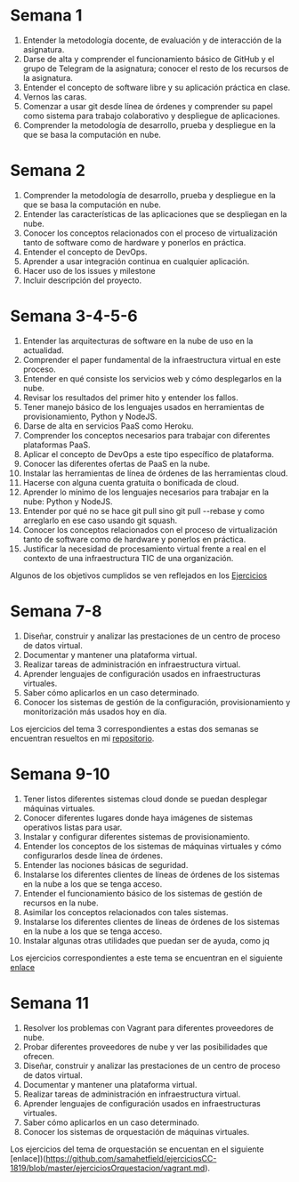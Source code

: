 # Semana 1
1. Entender la metodología docente, de evaluación y de interacción de la asignatura.
2. Darse de alta y comprender el funcionamiento básico de GitHub y el grupo de Telegram de la asignatura; conocer el resto de los recursos de la asignatura.
3. Entender el concepto de software libre y su aplicación práctica en clase.
4. Vernos las caras.
5. Comenzar a usar git desde línea de órdenes y comprender su papel como sistema para trabajo colaborativo y despliegue de aplicaciones.
6. Comprender la metodología de desarrollo, prueba y despliegue en la que se basa la computación en nube.

# Semana 2


1. Comprender la metodología de desarrollo, prueba y despliegue en la que se basa la computación en nube.
2. Entender las características de las aplicaciones que se despliegan en la nube.
3. Conocer los conceptos relacionados con el proceso de virtualización tanto de software como de hardware y ponerlos en práctica.
4. Entender el concepto de DevOps.
5. Aprender a usar integración continua en cualquier aplicación.
6. Hacer uso de los issues y milestone
7. Incluir descripción del proyecto.

# Semana 3-4-5-6

1. Entender las arquitecturas de software en la nube de uso en la actualidad.
2. Comprender el paper fundamental de la infraestructura virtual en este proceso.
3. Entender en qué consiste los servicios web y cómo desplegarlos en la nube.
4. Revisar los resultados del primer hito y entender los fallos.
5. Tener manejo básico de los lenguajes usados en herramientas de provisionamiento, Python y NodeJS.
6. Darse de alta en servicios PaaS como Heroku.
7. Comprender los conceptos necesarios para trabajar con diferentes plataformas PaaS.
8. Aplicar el concepto de DevOps a este tipo específico de plataforma.
9. Conocer las diferentes ofertas de PaaS en la nube.
10. Instalar las herramientas de línea de órdenes de las herramientas cloud.
11. Hacerse con alguna cuenta gratuita o bonificada de cloud.
12. Aprender lo mínimo de los lenguajes necesarios para trabajar en la nube: Python y NodeJS.
13. Entender por qué no se hace git pull sino git pull --rebase y como arreglarlo en ese caso usando git squash.
14. Conocer los conceptos relacionados con el proceso de virtualización tanto de software como de hardware y ponerlos en práctica.
15. Justificar la necesidad de procesamiento virtual frente a real en el contexto de una infraestructura TIC de una organización.

Algunos de los objetivos cumplidos se ven reflejados en los [Ejercicios](https://github.com/samahetfield/ejerciciosCC-1819/blob/master/ejerciciosPaaS/EjerciciosSemana4.md)

# Semana 7-8

1. Diseñar, construir y analizar las prestaciones de un centro de proceso de datos virtual.
2. Documentar y mantener una plataforma virtual.
3. Realizar tareas de administración en infraestructura virtual.
4. Aprender lenguajes de configuración usados en infraestructuras virtuales.
5. Saber cómo aplicarlos en un caso determinado.
6. Conocer los sistemas de gestión de la configuración, provisionamiento y monitorización más usados hoy en día.

Los ejercicios del tema 3 correspondientes a estas dos semanas se encuentran resueltos en mi [repositorio](https://github.com/samahetfield/ejerciciosCC-1819).

# Semana 9-10

1. Tener listos diferentes sistemas cloud donde se puedan desplegar máquinas virtuales.
2. Conocer diferentes lugares donde haya imágenes de sistemas operativos listas para usar.
3. Instalar y configurar diferentes sistemas de provisionamiento.
4. Entender los conceptos de los sistemas de máquinas virtuales y cómo configurarlos desde línea de órdenes.
5. Entender las nociones básicas de seguridad.
6. Instalarse los diferentes clientes de líneas de órdenes de los sistemas en la nube a los que se tenga acceso.
7. Entender el funcionamiento básico de los sistemas de gestión de recursos en la nube.
8. Asimilar los conceptos relacionados con tales sistemas.
9. Instalarse los diferentes clientes de líneas de órdenes de los sistemas en la nube a los que se tenga acceso.
10. Instalar algunas otras utilidades que puedan ser de ayuda, como jq

Los ejercicios correspondientes a este tema se encuentran en el siguiente [enlace](https://github.com/samahetfield/ejerciciosCC-1819/tree/master/ejerciciosTema4)


# Semana 11

1. Resolver los problemas con Vagrant para diferentes proveedores de nube.
2. Probar diferentes proveedores de nube y ver las posibilidades que ofrecen.
3. Diseñar, construir y analizar las prestaciones de un centro de proceso de datos virtual.
4. Documentar y mantener una plataforma virtual.
5. Realizar tareas de administración en infraestructura virtual.
6. Aprender lenguajes de configuración usados en infraestructuras virtuales.
7. Saber cómo aplicarlos en un caso determinado.
8. Conocer los sistemas de orquestación de máquinas virtuales.

Los ejercicios del tema de orquestación se encuentan en el siguiente [enlace])(https://github.com/samahetfield/ejerciciosCC-1819/blob/master/ejerciciosOrquestacion/vagrant.md).